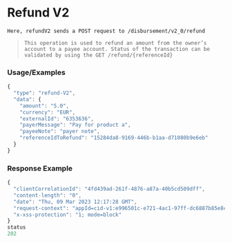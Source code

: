 # Refund V2

`Here, refundV2 sends a POST request to /disbursement/v2_0/refund`

> `This operation is used to refund an amount from the owner’s account to a payee account.
Status of the transaction can be validated by using the GET /refund/{referenceId}`

### Usage/Examples

```javascript
{
  "type": "refund-V2",
  "data": {
    "amount": "5.0",
    "currency": "EUR",
    "externalId": "6353636",
    "payerMessage": "Pay for product a",
    "payeeNote": "payer note",
    "referenceIdToRefund": "15284da8-9169-446b-b1aa-d71080b9e6eb"
  }
}

```

### Response Example

```javascript
{
  "clientCorrelationId": "4fd439ad-261f-4876-a87a-40b5cd509dff",
  "content-length": "0",
  "date": "Thu, 09 Mar 2023 12:17:28 GMT",
  "request-context": "appId=cid-v1:e996501c-e721-4ac1-97ff-dc6887b85e8c",
  "x-xss-protection": "1; mode=block"
}
status
202
```